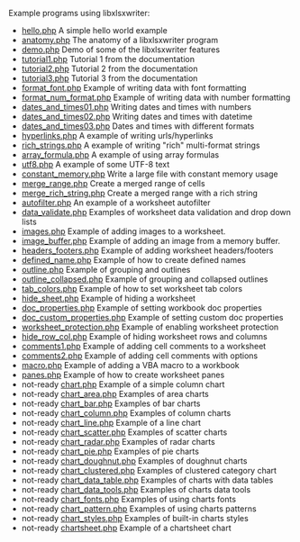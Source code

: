 Example programs using libxlsxwriter:

* [hello.php](../demos/hello.php) A simple hello world example
* [anatomy.php](../demos/anatomy.php) The anatomy of a libxlsxwriter program
* [demo.php](../demos/demo.php) Demo of some of the libxlsxwriter features
* [tutorial1.php](../demos/tutorial1.php) Tutorial 1 from the documentation
* [tutorial2.php](../demos/tutorial2.php) Tutorial 2 from the documentation
* [tutorial3.php](../demos/tutorial3.php) Tutorial 3 from the documentation
* [format_font.php](../demos/format_font.php) Example of writing data with font formatting
* [format_num_format.php](../demos/format_num_format.php) Example of writing data with number formatting
* [dates_and_times01.php](../demos/dates_and_times01.php) Writing dates and times with numbers
* [dates_and_times02.php](../demos/dates_and_times02.php) Writing dates and times with datetime
* [dates_and_times03.php](../demos/dates_and_times03.php) Dates and times with different formats
* [hyperlinks.php](../demos/hyperlinks.php) A example of writing urls/hyperlinks
* [rich_strings.php](../demos/rich_strings.php) A example of writing "rich" multi-format strings
* [array_formula.php](../demos/array_formula.php) A example of using array formulas
* [utf8.php](../demos/utf8.php) A example of some UTF-8 text
* [constant_memory.php](../demos/constant_memory.php) Write a large file with constant memory usage
* [merge_range.php](../demos/merge_range.php) Create a merged range of cells
* [merge_rich_string.php](../demos/merge_rich_string.php) Create a merged range with a rich string
* [autofilter.php](../demos/autofilter.php) An example of a worksheet autofilter
* [data_validate.php](../demos/data_validate.php) Examples of worksheet data validation and drop down lists
* [images.php](../demos/images.php) Example of adding images to a worksheet.
* [image_buffer.php](../demos/image_buffer.php) Example of adding an image from a memory buffer.
* [headers_footers.php](../demos/headers_footers.php) Example of adding worksheet headers/footers
* [defined_name.php](../demos/defined_name.php) Example of how to create defined names
* [outline.php](../demos/outline.php) Example of grouping and outlines
* [outline_collapsed.php](../demos/outline_collapsed.php) Example of grouping and collapsed outlines
* [tab_colors.php](../demos/tab_colors.php) Example of how to set worksheet tab colors
* [hide_sheet.php](../demos/hide_sheet.php) Example of hiding a worksheet
* [doc_properties.php](../demos/doc_properties.php) Example of setting workbook doc properties
* [doc_custom_properties.php](../demos/doc_custom_properties.php) Example of setting custom doc properties
* [worksheet_protection.php](../demos/worksheet_protection.php) Example of enabling worksheet protection
* [hide_row_col.php](../demos/hide_row_col.php) Example of hiding worksheet rows and columns
* [comments1.php](../demos/comments1.php) Example of adding cell comments to a worksheet
* [comments2.php](../demos/comments2.php) Example of adding cell comments with options
* [macro.php](../demos/macro.php) Example of adding a VBA macro to a workbook
* [panes.php](../demos/panes.php) Example of how to create worksheet panes
* not-ready [chart.php](../demos/chart.php) Example of a simple column chart
* not-ready [chart_area.php](../demos/chart_area.php) Examples of area charts
* not-ready [chart_bar.php](../demos/chart_bar.php) Examples of bar charts
* not-ready [chart_column.php](../demos/chart_column.php) Examples of column charts
* not-ready [chart_line.php](../demos/chart_line.php) Example of a line chart
* not-ready [chart_scatter.php](../demos/chart_scatter.php) Examples of scatter charts
* not-ready [chart_radar.php](../demos/chart_radar.php) Examples of radar charts
* not-ready [chart_pie.php](../demos/chart_pie.php) Examples of pie charts
* not-ready [chart_doughnut.php](../demos/chart_doughnut.php) Examples of doughnut charts
* not-ready [chart_clustered.php](../demos/chart_clustered.php) Examples of clustered category chart
* not-ready [chart_data_table.php](../demos/chart_data_table.php) Examples of charts with data tables
* not-ready [chart_data_tools.php](../demos/chart_data_tools.php) Examples of charts data tools
* not-ready [chart_fonts.php](../demos/chart_fonts.php) Examples of using charts fonts
* not-ready [chart_pattern.php](../demos/chart_pattern.php) Examples of using charts patterns
* not-ready [chart_styles.php](../demos/chart_styles.php) Examples of built-in charts styles
* not-ready [chartsheet.php](../demos/chartsheet.php) Example of a chartsheet chart
